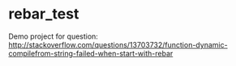 rebar_test
==========

Demo project for question: http://stackoverflow.com/questions/13703732/function-dynamic-compilefrom-string-failed-when-start-with-rebar
